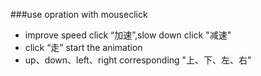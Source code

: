 ###use 
opration with mouseclick
- improve speed click “加速”,slow down click "减速"
- click “走” start the animation
- up、down、left、right corresponding "上、下、左、右"
